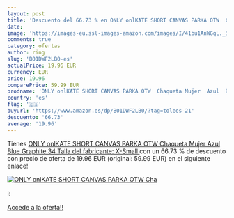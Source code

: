 ```yaml
---
layout: post
title: 'Descuento del 66.73 % en ONLY onlKATE SHORT CANVAS PARKA OTW  Cha'
date: 
image: 'https://images-eu.ssl-images-amazon.com/images/I/41bu1AnWGqL._SL200_.jpg'
comments: true
category: ofertas
author: ring
slug: 'B01DWF2LB0-es'
actualPrice: 19.96 EUR
currency: EUR
price: 19.96
comparePrice: 59.99 EUR
prodname: 'ONLY onlKATE SHORT CANVAS PARKA OTW  Chaqueta Mujer  Azul  Blue Graphite   34  Talla del fabricante: X-Small '
country: 'es'
flag: '🇪🇸'
buyurl: 'https://www.amazon.es/dp/B01DWF2LB0/?tag=tolees-21'
descuento: '66.73'
average: '19.96'
---
```


Tienes [ONLY onlKATE SHORT CANVAS PARKA OTW  Chaqueta Mujer  Azul  Blue Graphite   34  Talla del fabricante: X-Small ](https://www.amazon.es/dp/B01DWF2LB0/?tag=tolees-21) con un 66.73 % de descuento con precio de oferta de 19.96 EUR (original: 59.99 EUR) en el siguiente enlace!

[![ONLY onlKATE SHORT CANVAS PARKA OTW  Cha](https://images-eu.ssl-images-amazon.com/images/I/41bu1AnWGqL._SL200_.jpg)](https://www.amazon.es/dp/B01DWF2LB0/?tag=tolees-21)

ℹ️:


[Accede a la oferta!!](https://www.amazon.es/dp/B01DWF2LB0/?tag=tolees-21)
